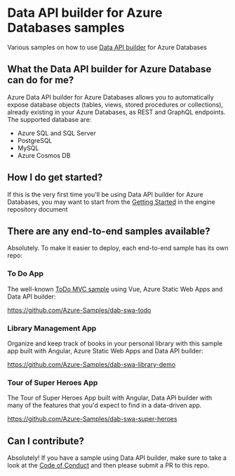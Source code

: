 # Data API builder for Azure Databases samples

Various samples on how to use [Data API builder](https://github.com/Azure/data-api-builder) for Azure Databases 

## What the Data API builder for Azure Database can do for me?

Azure Data API builder for Azure Databases allows you to automatically expose database objects (tables, views, stored procedures or collections), already existing in your Azure Databases, as REST and GraphQL endpoints. The supported database are:

- Azure SQL and SQL Server
- PostgreSQL
- MySQL
- Azure Cosmos DB 

## How I do get started?

If this is the very first time you'll be using Data API builder for Azure Databases, you may want to start from the [Getting Started](https://aka.ms/dabdocs) in the engine repository document

## There are any end-to-end samples available?

Absolutely. To make it easier to deploy, each end-to-end sample has its own repo:

### To Do App

The well-known  [ToDo MVC sample](https://todomvc.com/) using Vue, Azure Static Web Apps and Data API builder: 

https://github.com/Azure-Samples/dab-swa-todo

### Library Management App

Organize and keep track of books in your personal library with this sample app built with Angular, Azure Static Web Apps and Data API builder:

https://github.com/Azure-Samples/dab-swa-library-demo

### Tour of Super Heroes App

The Tour of Super Heroes App built with Angular, Data API builder with many of the features that you'd expect to find in a data-driven app.

https://github.com/Azure-Samples/dab-swa-super-heroes

## Can I contribute?

Absolutely! If you have a sample using Data API builder, make sure to take a look at the [Code of Conduct](./CODE_OF_CONDUCT.md) and then please submit a PR to this repo.